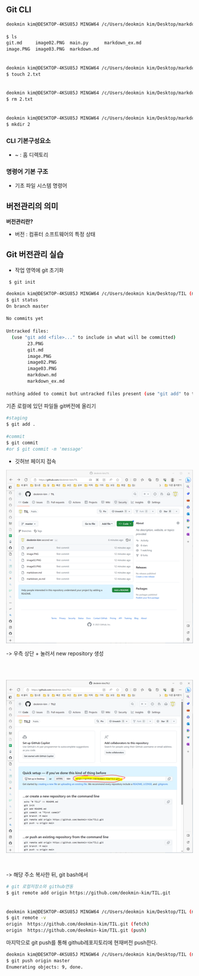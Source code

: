
## Git CLI 
```bash
deokmin kim@DESKTOP-4KSU85J MINGW64 /c/Users/deokmin kim/Desktop/markdown

$ ls
git.md     image02.PNG  main.py      markdown_ex.md
image.PNG  image03.PNG  markdown.md


deokmin kim@DESKTOP-4KSU85J MINGW64 /c/Users/deokmin kim/Desktop/markdown
$ touch 2.txt


deokmin kim@DESKTOP-4KSU85J MINGW64 /c/Users/deokmin kim/Desktop/markdown
$ rm 2.txt


deokmin kim@DESKTOP-4KSU85J MINGW64 /c/Users/deokmin kim/Desktop/markdown
$ mkdir 2

```

### CLI 기본구성요소
- ~ : 홈 디렉토리

### 명령어 기본 구조
- 기초 파일 시스템 명령어


## 버전관리의 의미
**버전관리란?**
- 버전 : 컴퓨터 소프트웨어의 특정 상태




## Git 버전관리 실습

- 작업 영역에 git 초기화
```bash
 $ git init
```

```bash
deokmin kim@DESKTOP-4KSU85J MINGW64 /c/Users/deokmin kim/Desktop/TIL (master)
$ git status
On branch master

No commits yet

Untracked files:
  (use "git add <file>..." to include in what will be committed)
        23.PNG
        git.md
        image.PNG
        image02.PNG
        image03.PNG
        markdown.md
        markdown_ex.md

nothing added to commit but untracked files present (use "git add" to track)

```

기존 로컬에 있던 파일들 git버전에 올리기
```bash
#staging
$ git add . 

#commit
$ git commit
#or $ git commit -m 'message'
```

* 깃허브 페이지 접속

![image](./123.PNG)

-> 우측 상단 + 눌러서 new repository 생성

<br>
<br>

![image](./55.PNG)

<br>

-> 해당 주소 복사한 뒤, git bash에서 

```bash
# git 로컬저장소와 github연동
$ git remote add origin https://github.com/deokmin-kim/TIL.git


deokmin kim@DESKTOP-4KSU85J MINGW64 /c/Users/deokmin kim/Desktop/TIL (master)
$ git remote -v
origin  https://github.com/deokmin-kim/TIL.git (fetch)
origin  https://github.com/deokmin-kim/TIL.git (push)
```

마지막으로 git push를 통해 github레포지토리에 현재버전 push한다.

```bash
deokmin kim@DESKTOP-4KSU85J MINGW64 /c/Users/deokmin kim/Desktop/TIL (master)
$ git push origin master
Enumerating objects: 9, done.
```